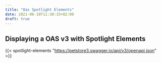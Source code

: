 ```yaml
---
title: "Oas Spotlight Elements"
date: 2021-06-10T11:30:33+02:00
draft: true
---
```


## Displaying a OAS v3 with Spotlight Elements

{{< spotlight-elements "https://petstore3.swagger.io/api/v3/openapi.json" >}}
